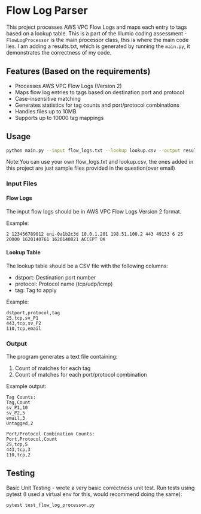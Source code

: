 # Flow Log Parser

This project processes AWS VPC Flow Logs and maps each entry to tags based on a lookup table.
This is a part of the Illumio coding assessment - `FlowLogProcessor` is the main processor class, this is where the main code lies. I am adding a results.txt, which is generated by running the `main.py`, it demonstrates the correctness of my code.

## Features (Based on the requirements)

- Processes AWS VPC Flow Logs (Version 2)
- Maps flow log entries to tags based on destination port and protocol
- Case-insensitive matching
- Generates statistics for tag counts and port/protocol combinations
- Handles files up to 10MB
- Supports up to 10000 tag mappings

## Usage

```bash
python main.py --input flow_logs.txt --lookup lookup.csv --output results.txt
```
Note:You can use your own flow_logs.txt and lookup.csv, the ones added in this project are just sample files provided in the question(over email)

### Input Files

#### Flow Logs
The input flow logs should be in AWS VPC Flow Logs Version 2 format.

Example:
```
2 123456789012 eni-0a1b2c3d 10.0.1.201 198.51.100.2 443 49153 6 25 20000 1620140761 1620140821 ACCEPT OK
```

#### Lookup Table
The lookup table should be a CSV file with the following columns:
- dstport: Destination port number
- protocol: Protocol name (tcp/udp/icmp)
- tag: Tag to apply

Example:
```csv
dstport,protocol,tag
25,tcp,sv_P1
443,tcp,sv_P2
110,tcp,email
```

### Output

The program generates a text file containing:
1. Count of matches for each tag
2. Count of matches for each port/protocol combination

Example output:
```
Tag Counts:
Tag,Count
sv_P1,10
sv_P2,5
email,3
Untagged,2

Port/Protocol Combination Counts:
Port,Protocol,Count
25,tcp,5
443,tcp,3
110,tcp,2
```

## Testing

Basic Unit Testing - wrote a very basic correctness unit test. 
Run tests using pytest (I used a virtual env for this, would recommend doing the same):
```bash
pytest test_flow_log_processor.py
```